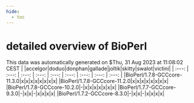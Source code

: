 ```yaml
---
hide:
  - toc
---
```


detailed overview of BioPerl
============================


This data was automatically generated on $Thu, 31 Aug 2023 at 11:08:02 CEST
| |accelgor|doduo|donphan|gallade|joltik|skitty|swalot|victini|
| :---: | :---: | :---: | :---: | :---: | :---: | :---: | :---: | :---: |
|BioPerl/1.7.8-GCCcore-11.3.0|x|x|x|x|x|x|x|x|
|BioPerl/1.7.8-GCCcore-11.2.0|x|x|x|x|x|x|x|x|
|BioPerl/1.7.8-GCCcore-10.2.0|-|x|x|x|x|x|x|x|
|BioPerl/1.7.7-GCCcore-9.3.0|-|x|x|-|x|x|x|x|
|BioPerl/1.7.2-GCCcore-8.3.0|-|x|x|-|x|x|x|x|
